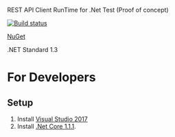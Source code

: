 REST API Client RunTime for .Net Test (Proof of concept)

[![Build status](https://ci.appveyor.com/api/projects/status/g9dia8i8hjgldk5b?svg=true)](https://ci.appveyor.com/project/sergey-shandar/rest-client-runtime-test-net-poc)

[NuGet](https://ci.appveyor.com/nuget/rest-client-runtime-test-net-p-lft6230b45rt)

.NET Standard 1.3

# For Developers

## Setup

1. Install [Visual Studio 2017](https://www.visualstudio.com/)
2. Install [.Net Core 1.1.1](https://github.com/dotnet/core/blob/master/release-notes/download-archives/1.1.1-download.md).

